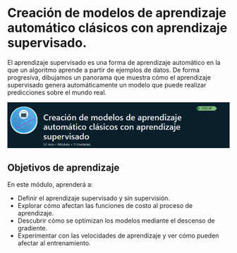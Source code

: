# Creación de modelos de aprendizaje automático clásicos con aprendizaje supervisado.

El aprendizaje supervisado es una forma de aprendizaje automático en la que un algoritmo aprende a partir de ejemplos de datos. De forma progresiva, dibujamos un panorama que muestra cómo el aprendizaje supervisado genera automáticamente un modelo que puede realizar predicciones sobre el mundo real.

<p align="right">
  <img src="https://raw.githubusercontent.com/JaimeMoc/Microsoft_Learn_Machine/main/Creaci%C3%B3n%20de%20modelos%20de%20aprendizaje%20autom%C3%A1tico%20cl%C3%A1sicos%20con%20aprendizaje%20supervisado/Captura.png" alt="Captura2">
</p>

## Objetivos de aprendizaje
En este módulo, aprenderá a:

- Definir el aprendizaje supervisado y sin supervisión.
- Explorar cómo afectan las funciones de costo al proceso de aprendizaje.
- Descubrir cómo se optimizan los modelos mediante el descenso de gradiente.
- Experimentar con las velocidades de aprendizaje y ver cómo pueden afectar al entrenamiento.
